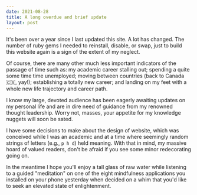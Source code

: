 ```yaml
---
date: 2021-08-28
title: A long overdue and brief update
layout: post
---
```

It's been over a year since I last updated this site. A lot has changed. The number of ruby gems I needed to reinstall, disable, or swap, just to build this website again is a sign of the extent of my neglect. 

Of course, there are many other much less important indicators of the passage of time such as: my academic career stalling out; spending a quite some time time unemployed; moving between countries (back to Canada 🇨🇦, yay!); establishing a totally new career; and landing on my feet with a whole new life trajectory and career path. 

I know my large, devoted audience has been eagerly awaiting updates on my personal life and are in dire need of guidance from my renowned thought leadership. Worry not, masses, your appetite for my knowledge nuggets will soon be sated. 

I have some decisions to make about the design of website, which was conceived while I was an academic and at a time where seemingly random strings of letters (e.g., `p h d`) held meaning. With that in mind, my massive hoard of valued readers, don't be afraid if you see some minor redecorating going on. 

In the meantime I hope you'll enjoy a tall glass of raw water while listening to a guided "meditation" on one of the eight mindfulness applications you installed on your phone yesterday when decided on a whim that you'd like to seek an elevated state of enlightenment.